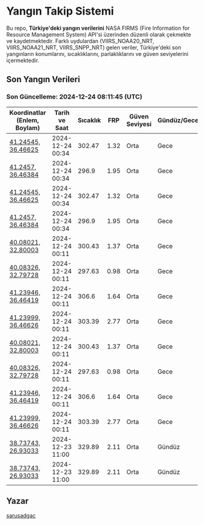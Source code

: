 # Yangın Takip Sistemi

Bu repo, **Türkiye'deki yangın verilerini** NASA FIRMS (Fire Information for Resource Management System) API'si üzerinden düzenli olarak çekmekte ve kaydetmektedir. Farklı uydulardan (VIIRS_NOAA20_NRT, VIIRS_NOAA21_NRT, VIIRS_SNPP_NRT) gelen veriler, Türkiye'deki son yangınların konumlarını, sıcaklıklarını, parlaklıklarını ve güven seviyelerini içermektedir.

## Son Yangın Verileri
### Son Güncelleme: 2024-12-24 08:11:45 (UTC)

| Koordinatlar (Enlem, Boylam) | Tarih ve Saat | Sıcaklık | FRP | Güven Seviyesi | Gündüz/Gece |
|-----------------------------|----------------|----------|-----|----------------|-------------|
| [41.24545, 36.46625](https://www.google.com/maps?q=41.24545,36.46625) | 2024-12-24 00:34 | 302.47 | 1.32 | Orta | Gece |
| [41.2457, 36.46384](https://www.google.com/maps?q=41.2457,36.46384) | 2024-12-24 00:34 | 296.9 | 1.95 | Orta | Gece |
| [41.24545, 36.46625](https://www.google.com/maps?q=41.24545,36.46625) | 2024-12-24 00:34 | 302.47 | 1.32 | Orta | Gece |
| [41.2457, 36.46384](https://www.google.com/maps?q=41.2457,36.46384) | 2024-12-24 00:34 | 296.9 | 1.95 | Orta | Gece |
| [40.08021, 32.80003](https://www.google.com/maps?q=40.08021,32.80003) | 2024-12-24 00:11 | 300.43 | 1.37 | Orta | Gece |
| [40.08326, 32.79728](https://www.google.com/maps?q=40.08326,32.79728) | 2024-12-24 00:11 | 297.63 | 0.98 | Orta | Gece |
| [41.23946, 36.46419](https://www.google.com/maps?q=41.23946,36.46419) | 2024-12-24 00:11 | 306.6 | 1.64 | Orta | Gece |
| [41.23999, 36.46626](https://www.google.com/maps?q=41.23999,36.46626) | 2024-12-24 00:11 | 303.39 | 2.77 | Orta | Gece |
| [40.08021, 32.80003](https://www.google.com/maps?q=40.08021,32.80003) | 2024-12-24 00:11 | 300.43 | 1.37 | Orta | Gece |
| [40.08326, 32.79728](https://www.google.com/maps?q=40.08326,32.79728) | 2024-12-24 00:11 | 297.63 | 0.98 | Orta | Gece |
| [41.23946, 36.46419](https://www.google.com/maps?q=41.23946,36.46419) | 2024-12-24 00:11 | 306.6 | 1.64 | Orta | Gece |
| [41.23999, 36.46626](https://www.google.com/maps?q=41.23999,36.46626) | 2024-12-24 00:11 | 303.39 | 2.77 | Orta | Gece |
| [38.73743, 26.93033](https://www.google.com/maps?q=38.73743,26.93033) | 2024-12-23 11:00 | 329.89 | 2.11 | Orta | Gündüz |
| [38.73743, 26.93033](https://www.google.com/maps?q=38.73743,26.93033) | 2024-12-23 11:00 | 329.89 | 2.11 | Orta | Gündüz |

## Yazar

[sarusadgac](https://x.com/sarusadgac)
